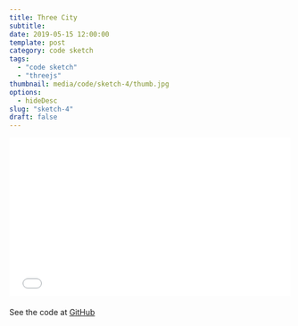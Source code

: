 ```yaml
---
title: Three City
subtitle:
date: 2019-05-15 12:00:00
template: post
category: code sketch
tags:
  - "code sketch"
  - "threejs"
thumbnail: media/code/sketch-4/thumb.jpg
options:
  - hideDesc
slug: "sketch-4"
draft: false
---
```


<style type="text/css">
.threejs-viz-container {
  position: relative;
  overflow: hidden;
  padding-top: 56.25%;
  margin-bottom: 20px;
}
.resp-iframe {
    position: absolute;
    top: 0;
    left: 0;
    width: 100%;
    height: 100%;
    border: 0;
}
</style>

<div class="threejs-viz-container">
  <iframe id="sketch-4"
      class="resp-iframe"
      title="sketch-4"
      src="/visualizations/viz-three-city"
      scrolling="no">
  </iframe>
</div>

See the code at [GitHub](https://github.com/rjsalvadorr/portfolio-v4a/blob/master/src/components/visualizations/three-city.js)
